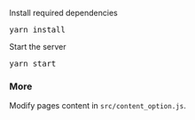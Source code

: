 Install required dependencies

<pre>yarn install</pre>


Start the server

<pre>yarn start</pre>

### More

Modify pages content in  `src/content_option.js`.
